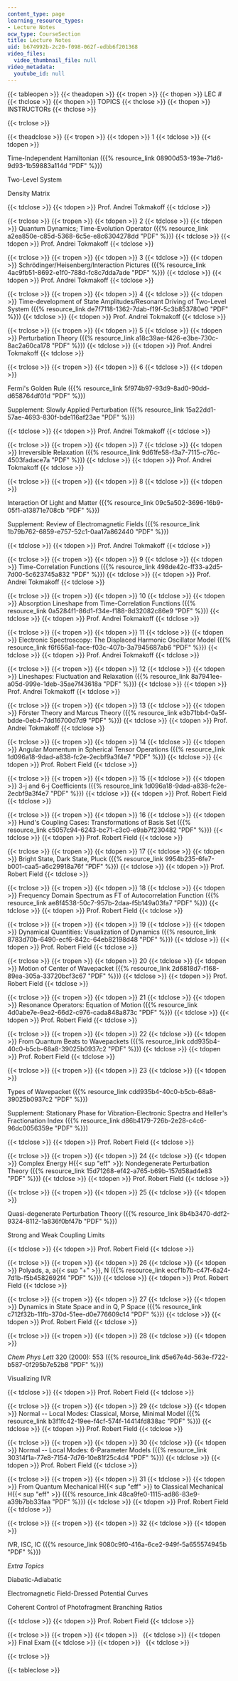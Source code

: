 ```yaml
---
content_type: page
learning_resource_types:
- Lecture Notes
ocw_type: CourseSection
title: Lecture Notes
uid: b674992b-2c20-f098-062f-edbb6f201368
video_files:
  video_thumbnail_file: null
video_metadata:
  youtube_id: null
---
```


{{< tableopen >}}
{{< theadopen >}}
{{< tropen >}}
{{< thopen >}}
LEC #
{{< thclose >}}
{{< thopen >}}
TOPICS
{{< thclose >}}
{{< thopen >}}
INSTRUCTORs
{{< thclose >}}

{{< trclose >}}

{{< theadclose >}}
{{< tropen >}}
{{< tdopen >}}
1
{{< tdclose >}}
{{< tdopen >}}


Time-Independent Hamiltonian ({{% resource_link 08900d53-193e-71d6-9d93-1b59883a114d "PDF" %}})

Two-Level System

Density Matrix


{{< tdclose >}}
{{< tdopen >}}
Prof. Andrei Tokmakoff
{{< tdclose >}}

{{< trclose >}}
{{< tropen >}}
{{< tdopen >}}
2
{{< tdclose >}}
{{< tdopen >}}
Quantum Dynamics; Time-Evolution Operator ({{% resource_link a2ea850e-c85d-5368-6c5e-e8c6304278dd "PDF" %}})
{{< tdclose >}}
{{< tdopen >}}
Prof. Andrei Tokmakoff
{{< tdclose >}}

{{< trclose >}}
{{< tropen >}}
{{< tdopen >}}
3
{{< tdclose >}}
{{< tdopen >}}
Schrödinger/Heisenberg/Interaction Pictures ({{% resource_link 4ac9fb51-8692-e1f0-788d-fc8c7dda7ade "PDF" %}})
{{< tdclose >}}
{{< tdopen >}}
Prof. Andrei Tokmakoff
{{< tdclose >}}

{{< trclose >}}
{{< tropen >}}
{{< tdopen >}}
4
{{< tdclose >}}
{{< tdopen >}}
Time-development of State Amplitudes/Resonant Driving of Two-Level System ({{% resource_link de7f7118-1362-7dab-f19f-5c3b853780e0 "PDF" %}})
{{< tdclose >}}
{{< tdopen >}}
Prof. Andrei Tokmakoff
{{< tdclose >}}

{{< trclose >}}
{{< tropen >}}
{{< tdopen >}}
5
{{< tdclose >}}
{{< tdopen >}}
Perturbation Theory ({{% resource_link a18c39ae-f426-e3be-730c-8ac2a60ca178 "PDF" %}})
{{< tdclose >}}
{{< tdopen >}}
Prof. Andrei Tokmakoff
{{< tdclose >}}

{{< trclose >}}
{{< tropen >}}
{{< tdopen >}}
6
{{< tdclose >}}
{{< tdopen >}}


Fermi's Golden Rule ({{% resource_link 5f974b97-93d9-8ad0-90dd-d658764df01d "PDF" %}})

Supplement: Slowly Applied Perturbation ({{% resource_link 15a22dd1-57ae-4693-830f-bde116af23ae "PDF" %}})


{{< tdclose >}}
{{< tdopen >}}
Prof. Andrei Tokmakoff
{{< tdclose >}}

{{< trclose >}}
{{< tropen >}}
{{< tdopen >}}
7
{{< tdclose >}}
{{< tdopen >}}
Irreversible Relaxation ({{% resource_link 9d61fe58-f3a7-7115-c76c-4503fadace7a "PDF" %}})
{{< tdclose >}}
{{< tdopen >}}
Prof. Andrei Tokmakoff
{{< tdclose >}}

{{< trclose >}}
{{< tropen >}}
{{< tdopen >}}
8
{{< tdclose >}}
{{< tdopen >}}


Interaction Of Light and Matter ({{% resource_link 09c5a502-3696-16b9-05f1-a13871e708cb "PDF" %}})

Supplement: Review of Electromagnetic Fields ({{% resource_link 1b79b762-6859-e757-52c1-0aa17a862440 "PDF" %}})


{{< tdclose >}}
{{< tdopen >}}
Prof. Andrei Tokmakoff
{{< tdclose >}}

{{< trclose >}}
{{< tropen >}}
{{< tdopen >}}
9
{{< tdclose >}}
{{< tdopen >}}
Time-Correlation Functions ({{% resource_link 498de42c-ff33-a2d5-7d00-5c623745a832 "PDF" %}})
{{< tdclose >}}
{{< tdopen >}}
Prof. Andrei Tokmakoff
{{< tdclose >}}

{{< trclose >}}
{{< tropen >}}
{{< tdopen >}}
10
{{< tdclose >}}
{{< tdopen >}}
Absorption Lineshape from Time-Correlation Functions ({{% resource_link 0a5284f1-86d1-f34e-f188-8d32082c86e9 "PDF" %}})
{{< tdclose >}}
{{< tdopen >}}
Prof. Andrei Tokmakoff
{{< tdclose >}}

{{< trclose >}}
{{< tropen >}}
{{< tdopen >}}
11
{{< tdclose >}}
{{< tdopen >}}
Electronic Spectroscopy: The Displaced Harmonic Oscillator Model ({{% resource_link f6f656a1-face-f03c-407b-3a7945687ab6 "PDF" %}})
{{< tdclose >}}
{{< tdopen >}}
Prof. Andrei Tokmakoff
{{< tdclose >}}

{{< trclose >}}
{{< tropen >}}
{{< tdopen >}}
12
{{< tdclose >}}
{{< tdopen >}}
Lineshapes: Fluctuation and Relaxation ({{% resource_link 8a7941ee-a05d-999e-1deb-35ae7f43618a "PDF" %}})
{{< tdclose >}}
{{< tdopen >}}
Prof. Andrei Tokmakoff
{{< tdclose >}}

{{< trclose >}}
{{< tropen >}}
{{< tdopen >}}
13
{{< tdclose >}}
{{< tdopen >}}
Förster Theory and Marcus Theory ({{% resource_link e3b71bb4-0a5f-bdde-0eb4-7dd16700d7d9 "PDF" %}})
{{< tdclose >}}
{{< tdopen >}}
Prof. Andrei Tokmakoff
{{< tdclose >}}

{{< trclose >}}
{{< tropen >}}
{{< tdopen >}}
14
{{< tdclose >}}
{{< tdopen >}}
Angular Momentum in Spherical Tensor Operations ({{% resource_link 1d096a18-9dad-a838-fc2e-2ecbf9a3f4e7 "PDF" %}})
{{< tdclose >}}
{{< tdopen >}}
Prof. Robert Field
{{< tdclose >}}

{{< trclose >}}
{{< tropen >}}
{{< tdopen >}}
15
{{< tdclose >}}
{{< tdopen >}}
3-j and 6-j Coefficients ({{% resource_link 1d096a18-9dad-a838-fc2e-2ecbf9a3f4e7 "PDF" %}})
{{< tdclose >}}
{{< tdopen >}}
Prof. Robert Field
{{< tdclose >}}

{{< trclose >}}
{{< tropen >}}
{{< tdopen >}}
16
{{< tdclose >}}
{{< tdopen >}}
Hund's Coupling Cases: Transformations of Basis Set ({{% resource_link c5057c94-6243-bc71-c3c0-e9ab7f230482 "PDF" %}})
{{< tdclose >}}
{{< tdopen >}}
Prof. Robert Field
{{< tdclose >}}

{{< trclose >}}
{{< tropen >}}
{{< tdopen >}}
17
{{< tdclose >}}
{{< tdopen >}}
Bright State, Dark State, Pluck ({{% resource_link 9954b235-6fe7-b001-caa5-a6c29918a76f "PDF" %}})
{{< tdclose >}}
{{< tdopen >}}
Prof. Robert Field
{{< tdclose >}}

{{< trclose >}}
{{< tropen >}}
{{< tdopen >}}
18
{{< tdclose >}}
{{< tdopen >}}
Frequency Domain Spectrum as FT of Autocorrelation Function ({{% resource_link ae8f4538-50c7-957b-2daa-f5b149a03fa7 "PDF" %}})
{{< tdclose >}}
{{< tdopen >}}
Prof. Robert Field
{{< tdclose >}}

{{< trclose >}}
{{< tropen >}}
{{< tdopen >}}
19
{{< tdclose >}}
{{< tdopen >}}
Dynamical Quantities: Visualization of Dynamics ({{% resource_link 8783d70b-6490-ecf6-842c-64eb82198d48 "PDF" %}})
{{< tdclose >}}
{{< tdopen >}}
Prof. Robert Field
{{< tdclose >}}

{{< trclose >}}
{{< tropen >}}
{{< tdopen >}}
20
{{< tdclose >}}
{{< tdopen >}}
Motion of Center of Wavepacket ({{% resource_link 2d6818d7-f168-89ea-305a-33720bcf3c67 "PDF" %}})
{{< tdclose >}}
{{< tdopen >}}
Prof. Robert Field
{{< tdclose >}}

{{< trclose >}}
{{< tropen >}}
{{< tdopen >}}
21
{{< tdclose >}}
{{< tdopen >}}
Resonance Operators: Equation of Motion ({{% resource_link 4d0abe7e-9ea2-66d2-c976-cada848a873c "PDF" %}})
{{< tdclose >}}
{{< tdopen >}}
Prof. Robert Field
{{< tdclose >}}

{{< trclose >}}
{{< tropen >}}
{{< tdopen >}}
22
{{< tdclose >}}
{{< tdopen >}}
From Quantum Beats to Wavepackets ({{% resource_link cdd935b4-40c0-b5cb-68a8-39025b0937c2 "PDF" %}})
{{< tdclose >}}
{{< tdopen >}}
Prof. Robert Field
{{< tdclose >}}

{{< trclose >}}
{{< tropen >}}
{{< tdopen >}}
23
{{< tdclose >}}
{{< tdopen >}}


Types of Wavepacket ({{% resource_link cdd935b4-40c0-b5cb-68a8-39025b0937c2 "PDF" %}})

Supplement: Stationary Phase for Vibration-Electronic Spectra and Heller's Fractionation Index ({{% resource_link d86b4179-726b-2e28-c4c6-96dc0056359e "PDF" %}})


{{< tdclose >}}
{{< tdopen >}}
Prof. Robert Field
{{< tdclose >}}

{{< trclose >}}
{{< tropen >}}
{{< tdopen >}}
24
{{< tdclose >}}
{{< tdopen >}}
Complex Energy H{{< sup "eff" >}}: Nondegenerate Perturbation Theory ({{% resource_link 15d71268-ef42-a765-b69b-157d58ad4e83 "PDF" %}})
{{< tdclose >}}
{{< tdopen >}}
Prof. Robert Field
{{< tdclose >}}

{{< trclose >}}
{{< tropen >}}
{{< tdopen >}}
25
{{< tdclose >}}
{{< tdopen >}}


Quasi-degenerate Perturbation Theory ({{% resource_link 8b4b3470-ddf2-9324-8112-1a836f0bf47b "PDF" %}})

Strong and Weak Coupling Limits


{{< tdclose >}}
{{< tdopen >}}
Prof. Robert Field
{{< tdclose >}}

{{< trclose >}}
{{< tropen >}}
{{< tdopen >}}
26
{{< tdclose >}}
{{< tdopen >}}
Polyads, a, a{{< sup "+" >}}, N ({{% resource_link eccf1b7b-c47f-6a24-7d1b-f5b4582692f4 "PDF" %}})
{{< tdclose >}}
{{< tdopen >}}
Prof. Robert Field
{{< tdclose >}}

{{< trclose >}}
{{< tropen >}}
{{< tdopen >}}
27
{{< tdclose >}}
{{< tdopen >}}
Dynamics in State Space and in Q, P Space ({{% resource_link c712f32b-11fb-370d-51ee-d0e776609c14 "PDF" %}})
{{< tdclose >}}
{{< tdopen >}}
Prof. Robert Field
{{< tdclose >}}

{{< trclose >}}
{{< tropen >}}
{{< tdopen >}}
28
{{< tdclose >}}
{{< tdopen >}}


_Chem Phys Lett_ 320 (2000): 553 ({{% resource_link d5e67e4d-563e-f722-b587-0f295b7e52b8 "PDF" %}})

Visualizing IVR


{{< tdclose >}}
{{< tdopen >}}
Prof. Robert Field
{{< tdclose >}}

{{< trclose >}}
{{< tropen >}}
{{< tdopen >}}
29
{{< tdclose >}}
{{< tdopen >}}
Normal -- Local Modes: Classical, Morse, Minimal Model ({{% resource_link b3f1fc42-19ee-f4cf-574f-14414fd838ac "PDF" %}})
{{< tdclose >}}
{{< tdopen >}}
Prof. Robert Field
{{< tdclose >}}

{{< trclose >}}
{{< tropen >}}
{{< tdopen >}}
30
{{< tdclose >}}
{{< tdopen >}}
Normal -- Local Modes: 6-Parameter Models ({{% resource_link 30314f1a-77e8-7154-7d76-10e81f25c4d4 "PDF" %}})
{{< tdclose >}}
{{< tdopen >}}
Prof. Robert Field
{{< tdclose >}}

{{< trclose >}}
{{< tropen >}}
{{< tdopen >}}
31
{{< tdclose >}}
{{< tdopen >}}
From Quantum Mechanical H{{< sup "eff" >}} to Classical Mechanical H{{< sup "eff" >}} ({{% resource_link 48ca9fe0-1115-ad86-83e9-a39b7bb33faa "PDF" %}})
{{< tdclose >}}
{{< tdopen >}}
Prof. Robert Field
{{< tdclose >}}

{{< trclose >}}
{{< tropen >}}
{{< tdopen >}}
32
{{< tdclose >}}
{{< tdopen >}}


IVR, ISC, IC ({{% resource_link 9080c9f0-416a-6ce2-949f-5a655574945b "PDF" %}})

_Extra Topics_

Diabatic-Adiabatic

Electromagnetic Field-Dressed Potential Curves

Coherent Control of Photofragment Branching Ratios


{{< tdclose >}}
{{< tdopen >}}
Prof. Robert Field
{{< tdclose >}}

{{< trclose >}}
{{< tropen >}}
{{< tdopen >}}
 
{{< tdclose >}}
{{< tdopen >}}
Final Exam
{{< tdclose >}}
{{< tdopen >}}
 
{{< tdclose >}}

{{< trclose >}}

{{< tableclose >}}